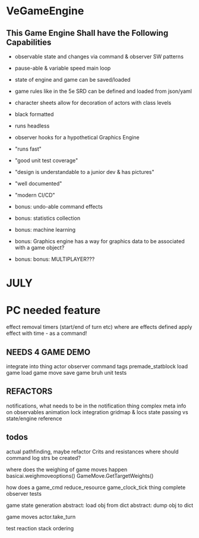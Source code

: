 # VeGameEngine

## This Game Engine Shall have the Following Capabilities
* observable state and changes via command & observer SW patterns
* pause-able & variable speed main loop 
* state of engine and game can be saved/loaded
* game rules like in the 5e SRD can be defined and loaded from json/yaml
* character sheets allow for decoration of actors with class levels
* black formatted
* runs headless
* observer hooks for a hypothetical Graphics Engine
* "runs fast"
* "good unit test coverage"
* "design is understandable to a junior dev & has pictures"
* "well documented"
* "modern CI/CD"

* bonus: undo-able command effects
* bonus: statistics collection
* bonus: machine learning
* bonus: Graphics engine has a way for graphics data to be associated with a game object?
* bonus: bonus: MULTIPLAYER???

# JULY 
# PC needed feature
effect removal timers (start/end of turn etc)
where are effects defined
apply effect with time - as a command!


 
## NEEDS 4 GAME DEMO
integrate into thing
    actor observer
    command tags
premade_statblock
load game
    load game move
save game
bruh unit tests


## REFACTORS
notifications, what needs to be in the notification thing
complex meta info on observables
animation lock integration
gridmap & locs
state passing vs state/engine reference


## todos
actual pathfinding, maybe refactor
Crits and resistances
where should command log strs be created?

where does the weighing of game moves happen
    basicai.weighmoveoptions()
    GameMove.GetTargetWeights()
    
how does a game_cmd reduce_resource
game_clock_tick thing
complete observer tests

game state generation
abstract: load obj from dict
abstract: dump obj to dict

game moves
actor.take_turn

test reaction stack ordering